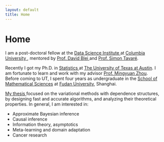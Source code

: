 ```yaml
---
layout: default
title: Home
---
```


<div>
 <h1 class="page-title">Home</h1>
</div>

<div>
<div class="row">
  <p>
 <p> I am a post-doctoral fellow at the <a href="https://datascience.columbia.edu">Data Science Institute </a> at <a href="https://www.columbia.edu">Columbia University </a>, mentored by <a href="http://www.cs.columbia.edu/~blei/">Prof. David Blei </a> and <a href="http://www.damtp.cam.ac.uk/user/st321/Columbia.html">Prof. Simon Tavaré</a>.</p>
 
Recently I got my Ph.D. in <a href="https://stat.utexas.edu">Statistics </a> at <a href="https://www.utexas.edu">The University of Texas at Austin</a>. I am fortunate to learn and work with my advisor
  <a href="https://mingyuanzhou.github.io">Prof. Mingyuan Zhou</a>.  Before coming to UT, I spent four years as undergraduate in the <a href="http://math.fudan.edu.cn/olden/Index.htm"> School of Mathematical Sciences</a> at <a href="http://www.fudan.edu.cn/en/"> Fudan University</a>, Shanghai. </p>
  
 <p> <a href="https://mingzhang-yin.github.io/assets/pdfs/YIN-DISSERTATION-2020.pdf">My thesis </a> focused on the variational methods with dependence structures, by designing fast and accurate algorithms, and analyzing their theoretical properties. In general, I am interested in: </p>
  <p>
  <ul>
   <li> Approximate Bayesian inference </li>
   <li> Causal inference </li>
   <li> Information theory, asymptotics </li>
   <li> Meta-learning and domain adaptation</li>
   <li> Cancer research</li>
  </ul>
  


